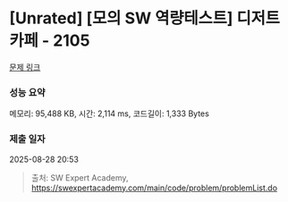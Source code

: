 # [Unrated] [모의 SW 역량테스트] 디저트 카페 - 2105 

[문제 링크](https://swexpertacademy.com/main/code/problem/problemDetail.do?contestProbId=AV5VwAr6APYDFAWu) 

### 성능 요약

메모리: 95,488 KB, 시간: 2,114 ms, 코드길이: 1,333 Bytes

### 제출 일자

2025-08-28 20:53



> 출처: SW Expert Academy, https://swexpertacademy.com/main/code/problem/problemList.do